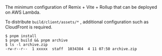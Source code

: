 The minimum configuration of Remix + Vite + Rollup that can be deployed on AWS Lambda.

To distribute `build/client/assets/*` , additional configuration such as CloudFront is required.

```
$ pnpm install
$ pnpm build && pnpm archive
$ ls -l archive.zip
-rw-r--r--  1 xxxxx  staff  1034384  4 11 07:50 archive.zip
```
